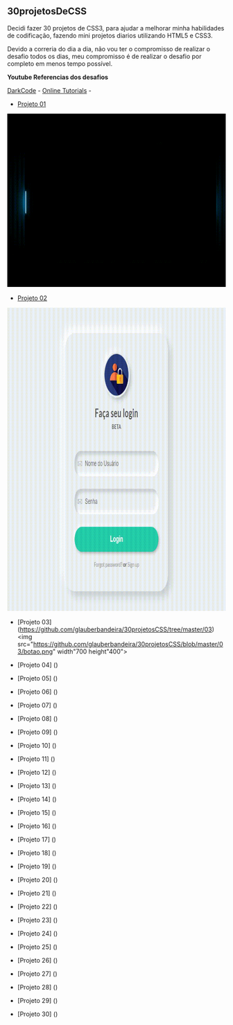 ## 30projetosDeCSS

Decidi fazer 30 projetos de CSS3, para ajudar a melhorar minha habilidades de codificação, fazendo mini projetos diarios utilizando HTML5 e CSS3.

Devido a correria do dia a dia, não vou ter o compromisso de realizar o desafio
todos os dias, meu compromisso é de realizar o desafio por completo em menos tempo possível.

**Youtube Referencias dos desafios**

 [DarkCode](https://www.youtube.com/channel/UCD3KVjbb7aq2OiOffuungzw) - 
 [Online Tutorials](https://www.youtube.com/channel/UCbwXnUipZsLfUckBPsC7Jog) -

 - [Projeto 01](https://github.com/glauberbandeira/30projetosCSS/tree/master/01)
 <img src="https://github.com/glauberbandeira/30projetosCSS/blob/master/images/01.gif" width="700" height="400">
 
 - [Projeto 02](https://github.com/glauberbandeira/30projetosCSS/tree/master/02)
 <img src="https://github.com/glauberbandeira/30projetosCSS/blob/master/02/login.gif" width="800" height="700">

 - [Projeto 03] (https://github.com/glauberbandeira/30projetosCSS/tree/master/03)
 <img src="https://github.com/glauberbandeira/30projetosCSS/blob/master/03/botao.png" width"700 height"400">
 
 - [Projeto 04] ()
 - [Projeto 05] ()
 - [Projeto 06] ()
 - [Projeto 07] ()
 - [Projeto 08] ()
 - [Projeto 09] ()
 - [Projeto 10] ()
 - [Projeto 11] ()
 - [Projeto 12] ()
 - [Projeto 13] ()
 - [Projeto 14] ()
 - [Projeto 15] ()
 - [Projeto 16] ()
 - [Projeto 17] ()
 - [Projeto 18] ()
 - [Projeto 19] ()
 - [Projeto 20] ()
 - [Projeto 21] ()
 - [Projeto 22] ()
 - [Projeto 23] ()
 - [Projeto 24] ()
 - [Projeto 25] ()
 - [Projeto 26] ()
 - [Projeto 27] ()
 - [Projeto 28] ()
 - [Projeto 29] ()
 - [Projeto 30] ()

